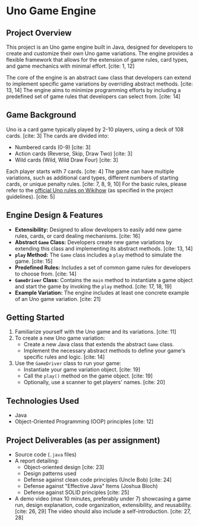 # Uno Game Engine

## Project Overview

This project is an Uno game engine built in Java, designed for developers to create and customize their own Uno game variations. The engine provides a flexible framework that allows for the extension of game rules, card types, and game mechanics with minimal effort. [cite: 1, 12]

The core of the engine is an abstract `Game` class that developers can extend to implement specific game variations by overriding abstract methods. [cite: 13, 14] The engine aims to minimize programming efforts by including a predefined set of game rules that developers can select from. [cite: 14]

## Game Background

Uno is a card game typically played by 2-10 players, using a deck of 108 cards. [cite: 3] The cards are divided into:
* Numbered cards (0-9) [cite: 3]
* Action cards (Reverse, Skip, Draw Two) [cite: 3]
* Wild cards (Wild, Wild Draw Four) [cite: 3]

Each player starts with 7 cards. [cite: 4] The game can have multiple variations, such as additional card types, different numbers of starting cards, or unique penalty rules. [cite: 7, 8, 9, 10] For the basic rules, please refer to the [official Uno rules on Wikihow](https://www.wikihow.com/Play-Uno) (as specified in the project guidelines). [cite: 5]

## Engine Design & Features

* **Extensibility:** Designed to allow developers to easily add new game rules, cards, or card dealing mechanisms. [cite: 16]
* **Abstract `Game` Class:** Developers create new game variations by extending this class and implementing its abstract methods. [cite: 13, 14]
* **`play` Method:** The `Game` class includes a `play` method to simulate the game. [cite: 15]
* **Predefined Rules:** Includes a set of common game rules for developers to choose from. [cite: 14]
* **`GameDriver` Class:** Contains the `main` method to instantiate a game object and start the game by invoking the `play` method. [cite: 17, 18, 19]
* **Example Variation:** The engine includes at least one concrete example of an Uno game variation. [cite: 21]

## Getting Started

1.  Familiarize yourself with the Uno game and its variations. [cite: 11]
2.  To create a new Uno game variation:
    * Create a new Java class that extends the abstract `Game` class.
    * Implement the necessary abstract methods to define your game's specific rules and logic. [cite: 14]
3.  Use the `GameDriver` class to run your game:
    * Instantiate your game variation object. [cite: 19]
    * Call the `play()` method on the game object. [cite: 19]
    * Optionally, use a scanner to get players' names. [cite: 20]

## Technologies Used
* Java
* Object-Oriented Programming (OOP) principles [cite: 12]

## Project Deliverables (as per assignment)
* Source code (`.java` files)
* A report detailing:
    * Object-oriented design [cite: 23]
    * Design patterns used
    * Defense against clean code principles (Uncle Bob) [cite: 24]
    * Defense against "Effective Java" Items (Joshua Bloch)
    * Defense against SOLID principles [cite: 25]
* A demo video (max 10 minutes, preferably under 7) showcasing a game run, design explanation, code organization, extensibility, and reusability. [cite: 26, 29] The video should also include a self-introduction. [cite: 27, 28]